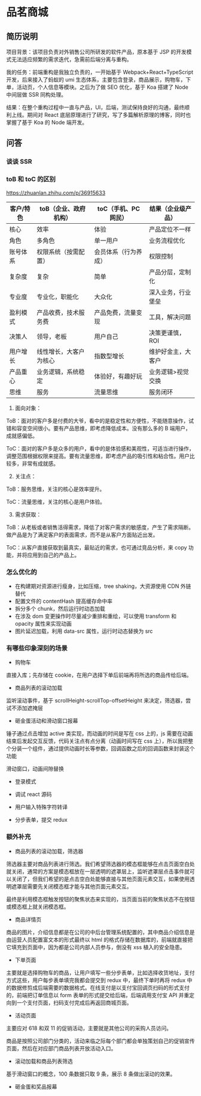 # 品茗商城

## 简历说明

项目背景：该项目负责对外销售公司所研发的软件产品，原本基于 JSP 的开发模式无法适应频繁的需求迭代，急需前后端分离与重构。

我的任务：前端重构是我独立负责的，一开始基于 Webpack+React+TypeScript 开发，后来接入了蚂蚁的 umi 生态体系，主要包含登录，商品展示，购物车，下单，活动页，个人信息等模块。之后为了做 SEO 优化，基于 Koa 搭建了 Node 中间层做 SSR 同构处理。

结果：在整个重构过程中一直与产品，UI，后端，测试保持良好的沟通，最终顺利上线。期间对 React 底层原理进行了研究，写了多篇解析原理的博客，同时也掌握了基于 Koa 的 Node 端开发。

## 问答

### 谈谈 SSR

### toB 和 toC 的区别

https://zhuanlan.zhihu.com/p/36915633

| 客户/特色 | toB（企业、政府机构）  | toC（手机、PC 网民） | 结果（企业级产品） |
| --------- | ---------------------- | -------------------- | ------------------ |
| 核心      | 效率                   | 体验                 | 产品定位不一样     |
| 角色      | 多角色                 | 单一用户             | 业务流程优化       |
| 账号体系  | 权限系统（按需配置）   | 会员体系（行为养成） | 权限控制           |
| 复杂度    | 复杂                   | 简单                 | 产品分层，定制化   |
| 专业度    | 专业化，职能化         | 大众化               | 深入业务，行业堡垒 |
| 盈利模式  | 产品收费，技术服务费   | 产品免费，流量变现   | 工具，解决问题     |
| 决策人    | 领导，老板             | 用户自己             | 决策更谨慎，ROI    |
| 用户增长  | 线性增长，大客户为核心 | 指数型增长           | 维护好金主，大客户 |
| 产品重心  | 业务逻辑，系统稳定     | 体验好，有趣好玩     | 业务逻辑>视觉交换  |
| 思维      | 服务                   | 流量思维             | 服务闭环           |

1. 面向对象：

ToB：面对的客户多是付费的大爷，看中的是稳定性和方便性，不能随意操作，试错和容变空间很小。要有产品思维，即考虑降低成本。没有那么多的 B 端用户，成就感偏低。

ToC：面对的客户多是众多的用户，看中的是体验感和美观性，可适当进行操作，调整范围根据权限来提高。要有流量思维，即考虑产品的吸引性和粘合性。用户比较多，非常有成就感。

2. 关注点：

ToB：服务思维，关注的核心是效率提升。

ToC：流量思维，关注的核心是用户体验。

3. 需求获取：

ToB：从老板或者销售活得需求，降低了对客户需求的敏感度，产生了需求隔断。做产品是为了满足客户的表面需求，而不是从客户方面贴近出发。

ToC：从客户直接获取到最真实，最贴近的需求，也可通过竞品分析，来 copy 功能，并将应用到自己的产品上。

### 怎么优化的

- 在构建期对资源进行瘦身，比如压缩，tree shaking，大资源使用 CDN 外链替代
- 配置文件的 contentHash 提高缓存命中率
- 拆分多个 chunk，然后运行时动态加载
- 在涉及 dom 变更操作时尽量减少重排和重绘，可以使用 transform 和 opacity 属性来实现动画
  <!-- - 耗时任务可以分给 web worker 来做 -->
- 图片延迟加载，利用 data-src 属性，运行时动态替换为 src

### 有哪些印象深刻的场景

- 购物车

直接入库；先存储在 cookie，在用户选择下单后前端再将所选的商品传给后端。

- 商品列表的滚动加载

监听滚动事件，基于 scrollHeight-scrollTop-offsetHeight 来决定，筛选器，尝试不添加遮掩层

- 砸金蛋活动和滑动窗口报幕

锤子通过点击增加 active 类实现，而动画的时间是写在 css 上的，js 需要在动画结束后发起交互反馈，代码关注点有点分离（动画时间写在 css 上），所以我把整个分装一个组件，通过提供动画时长等参数，回调函数之后的回调函数来封装这个功能

滑动窗口，动画间隙替换

- 登录模式

- 调试 react 源码

- 用户输入特殊字符转译

- 分步表单，提交 redux

### 额外补充

- 商品列表的滚动加载，筛选器

筛选器主要对商品列表进行筛选。我们希望筛选器的模态框能够在点击页面空白处就关闭，通常的方案是模态框放在一层透明的遮罩层上，监听遮罩层点击事件就可以关闭了，但我们希望的是点击空白处能够直接与其他页面元素交互，如果使用透明遮罩层需要先关闭模态框才能与其他页面元素交互。

最终是利用模态框触发按钮的聚焦状态来实现的，当页面当前的聚焦状态不在按钮或模态框上就关闭模态框。

- 商品详情页

商品的图片，介绍信息都是在公司的中后台管理系统配置的，其中商品介绍信息是由运营人员配置富文本的形式最终以 html 的格式存储在数据库的，前端就直接把它填充到页面中，因为都是公司内部人员参与，倒没有 xss 植入的安全隐患。

- 下单页面

主要就是选择购物车的商品，让用户填写一些分步表单，比如选择收货地址，支付方式这些，用户每步表单填完我都会提交到 redux 中，最终下单时再将 redux 中的数据修剪成后端需要的数据格式。在线支付是以支付宝回调页扫码的形式支付的，前端把订单信息以 form 表单的形式提交给后端，后端调用支付宝 API 并重定向到一个支付页面，扫码支付完成后再返回商城页面。

- 活动页面

主要应对 618 和双 11 的促销活动，主要就是其他公司的采购人员访问。

商品是按照公司部门分类的，活动来临之际每个部门都会单独策划自己的促销宣传页面，然后在对应部门商品列表开放活动入口。

- 滚动加载和商品列表筛选

基于滑动窗口的概念，100 条数据只取 9 条，展示 8 条做出滚动的效果。

- 砸金蛋和奖品报幕
